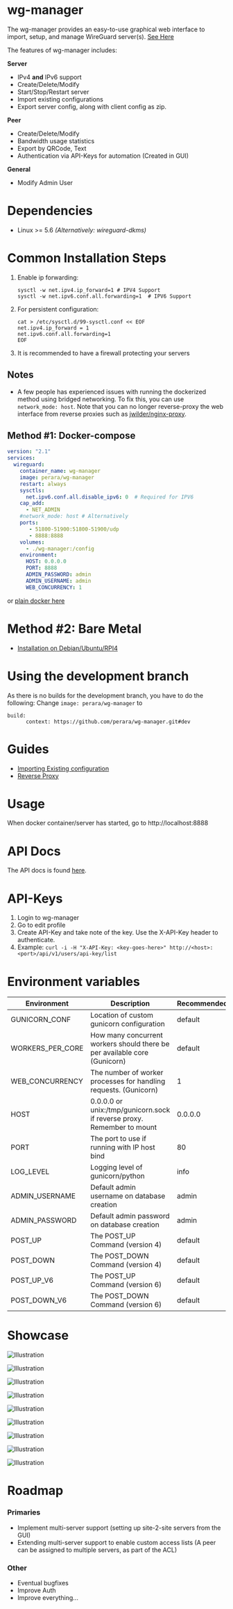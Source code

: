# wg-manager
The wg-manager provides an easy-to-use graphical web interface to import, setup, and manage WireGuard server(s).
[See Here](https://github.com/perara/wg-manager#Showcase)

The features of wg-manager includes:

**Server**
* IPv4 **and** IPv6 support
* Create/Delete/Modify
* Start/Stop/Restart server
* Import existing configurations
* Export server config, along with client config as zip.

**Peer**
* Create/Delete/Modify
* Bandwidth usage statistics
* Export by QRCode, Text
* Authentication via API-Keys for automation (Created in GUI)

**General**
* Modify Admin User

# Dependencies
* Linux >= 5.6 *(Alternatively: wireguard-dkms)*

# Common Installation Steps
1. Enable ip forwarding:
     ```
    sysctl -w net.ipv4.ip_forward=1 # IPV4 Support
    sysctl -w net.ipv6.conf.all.forwarding=1  # IPV6 Support
     ```
2. For persistent configuration: 
    ```
    cat > /etc/sysctl.d/99-sysctl.conf << EOF
    net.ipv4.ip_forward = 1
    net.ipv6.conf.all.forwarding=1
    EOF
    ```
3. It is recommended to have a firewall protecting your servers

## Notes
* A few people has experienced issues with running the dockerized method using bridged networking. To fix this, you can use `network_mode: host`. Note that you can no longer reverse-proxy the web interface from reverse proxies such as [jwilder/nginx-proxy](https://hub.docker.com/r/jwilder/nginx-proxy/).

## Method #1: Docker-compose
```yaml
version: "2.1"
services:
  wireguard:
    container_name: wg-manager
    image: perara/wg-manager
    restart: always
    sysctls:
      net.ipv6.conf.all.disable_ipv6: 0  # Required for IPV6
    cap_add:
      - NET_ADMIN
    #network_mode: host # Alternatively
    ports:
       - 51800-51900:51800-51900/udp
       - 8888:8888
    volumes:
      - ./wg-manager:/config
    environment:
      HOST: 0.0.0.0
      PORT: 8888
      ADMIN_PASSWORD: admin
      ADMIN_USERNAME: admin
      WEB_CONCURRENCY: 1
```
or [plain docker here](./docs/guides/docker_configuration.md)

# Method #2: Bare Metal
- [Installation on Debian/Ubuntu/RPI4](./docs/install.md)

# Using the development branch
As there is no builds for the development branch, you have to do the following:
Change `image: perara/wg-manager` to
```
build:
      context: https://github.com/perara/wg-manager.git#dev
```

# Guides
- [Importing Existing configuration](./docs/guides/import_existing_server.md)
- [Reverse Proxy](./docs/guides/reverse_proxy.md)

# Usage
When docker container/server has started, go to http://localhost:8888

# API Docs
The API docs is found [here](./docs/api.md).

# API-Keys
1. Login to wg-manager
2. Go to edit profile
3. Create API-Key and take note of the key. Use the X-API-Key header to authenticate.
4. Example: `curl -i -H "X-API-Key: <key-goes-here>" http://<host>:<port>/api/v1/users/api-key/list`

# Environment variables
| Environment      | Description                                                               | Recommended |
|------------------|---------------------------------------------------------------------------|-------------|
| GUNICORN_CONF    | Location of custom gunicorn configuration                                 | default     |
| WORKERS_PER_CORE | How many concurrent workers should there be per available core (Gunicorn) | default     |
| WEB_CONCURRENCY  | The number of worker processes for handling requests. (Gunicorn)          | 1           |
| HOST             | 0.0.0.0 or unix:/tmp/gunicorn.sock if reverse proxy. Remember to mount    | 0.0.0.0     |
| PORT             | The port to use if running with IP host bind                              | 80          |
| LOG_LEVEL        | Logging level of gunicorn/python                                          | info        |
| ADMIN_USERNAME   | Default admin username on database creation                               | admin       |
| ADMIN_PASSWORD   | Default admin password on database creation                               | admin       |
| POST_UP          | The POST_UP Command (version 4)                                           | default     |
| POST_DOWN        | The POST_DOWN Command (version 4)                                         | default     |
| POST_UP_V6       | The POST_UP Command (version 6)                                           | default     |
| POST_DOWN_V6     | The POST_DOWN Command (version 6)                                         | default     |

# Showcase
![Illustration](docs/images/0.png)

![Illustration](docs/images/1.png)

![Illustration](docs/images/2.png)

![Illustration](docs/images/3.png)

![Illustration](docs/images/4.png)

![Illustration](docs/images/5.png)

![Illustration](docs/images/6.png)

![Illustration](docs/images/7.png)

![Illustration](docs/images/8.png)

# Roadmap
### Primaries
- Implement multi-server support (setting up site-2-site servers from the GUI)
- Extending multi-server support to enable custom access lists (A peer can be assigned to multiple servers, as part of the ACL)

### Other
* Eventual bugfixes
* Improve Auth
* Improve everything...
